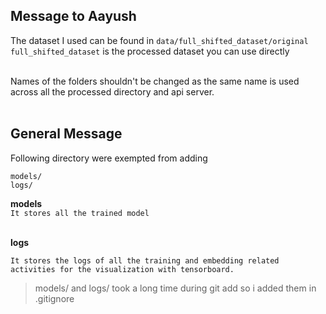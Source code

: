 ## Message to Aayush

The dataset I used can be found in ` data/full_shifted_dataset/original ` <br>
`full_shifted_dataset` is the processed dataset you can use directly <br><br>

Names of the folders shouldn't be changed as the same name is used across all the processed directory and api server. <br><br>


## General Message
Following directory were exempted from adding <br>
```
models/
logs/
```
**models** <br>
` It stores all the trained model ` <br><br>

**logs** <br>
```
It stores the logs of all the training and embedding related 
activities for the visualization with tensorboard.
```
> models/ and logs/ took a long time during git add so i added them in .gitignore



